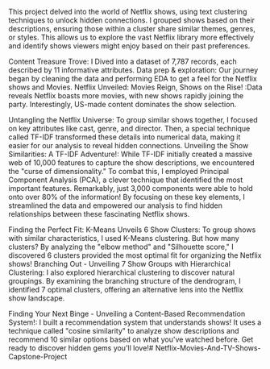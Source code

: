 This project delved into the world of Netflix shows, using text clustering techniques to unlock hidden connections. I grouped shows based on their descriptions, ensuring those within a cluster share similar themes, genres, or styles. This allows us to explore the vast Netflix library more effectively and identify shows viewers might enjoy based on their past preferences.

Content Treasure Trove: I Dived into a dataset of 7,787 records, each described by 11 informative attributes.
Data prep & exploration: Our journey began by cleaning the data and performing EDA to get a feel for the Netflix shows and Movies.
Netflix Unveiled: Movies Reign, Shows on the Rise! :Data reveals Netflix boasts more movies, with new shows rapidly joining the party. Interestingly, US-made content dominates the show selection.

Untangling the Netflix Universe: To group similar shows together, I focused on key attributes like cast, genre, and director. Then, a special technique called TF-IDF transformed these details into numerical data, making it easier for our analysis to reveal hidden connections.
Unveiling the Show Similarities: A TF-IDF Adventure!: While TF-IDF initially created a massive web of 10,000 features to capture the show descriptions, we encountered the "curse of dimensionality." To combat this, I employed Principal Component Analysis (PCA), a clever technique that identified the most important features. Remarkably, just 3,000 components were able to hold onto over 80% of the information! By focusing on these key elements, I streamlined the data and empowered our analysis to find hidden relationships between these fascinating Netflix shows.

Finding the Perfect Fit: K-Means Unveils 6 Show Clusters: To group shows with similar characteristics, I used K-Means clustering. But how many clusters? By analyzing the "elbow method" and "Silhouette score," I discovered 6 clusters provided the most optimal fit for organizing the Netflix shows!
Branching Out - Unveiling 7 Show Groups with Hierarchical Clustering: I also explored hierarchical clustering to discover natural groupings. By examining the branching structure of the dendrogram, I identified 7 optimal clusters, offering an alternative lens into the Netflix show landscape.

Finding Your Next Binge - Unveiling a Content-Based Recommendation System!: I built a recommendation system that understands shows! It uses a technique called "cosine similarity" to analyze show descriptions and recommend 10 similar options based on what you've watched before. Get ready to discover hidden gems you'll love!# Netflix-Movies-And-TV-Shows-Capstone-Project
